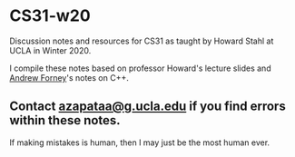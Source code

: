 # CS31-w20
Discussion notes and resources for CS31 as taught by Howard Stahl at UCLA in Winter 2020.

I compile these notes based on professor Howard's lecture slides and [Andrew Forney](http://forns.lmu.build/)'s notes on C++.


## Contact azapataa@g.ucla.edu if you find errors within these notes. 
If making mistakes is human, then I may just be the most human ever.
